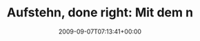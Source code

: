 ---
retweeted: false
source: <a href="http://twitter.com" rel="nofollow">Twitter Web Client</a>
entities:
  hashtags: []
  symbols: []
  user_mentions:
  - name: gwenstacy
    screen_name: gwenstacyband
    indices:
    - '45'
    - '59'
    id_str: '20419404'
    id: '20419404'
  urls: []
display_text_range:
- '0'
- '92'
favorite_count: '0'
id_str: '3814561976'
truncated: false
retweet_count: '0'
id: '3814561976'
created_at: Mon Sep 07 07:13:41 +0000 2009
favorited: false
full_text: 'Aufstehn, done right: Mit dem neuen Song von [@gwenstacyband](https://twitter.com/gwenstacyband)
  http://www.myspace.com/gwenstacy'
lang: de
tags:
- pesos:twitter
date: '2009-09-07T07:13:41+00:00'
src: https://twitter.com/bascht/status/3814561976
original_url: https://twitter.com/bascht/status/3814561976
type: twitter_tweet
text: 'Aufstehn, done right: Mit dem neuen Song von [@gwenstacyband](https://twitter.com/gwenstacyband)
  http://www.myspace.com/gwenstacy'
title: 'Aufstehn, done right: Mit dem n'

---